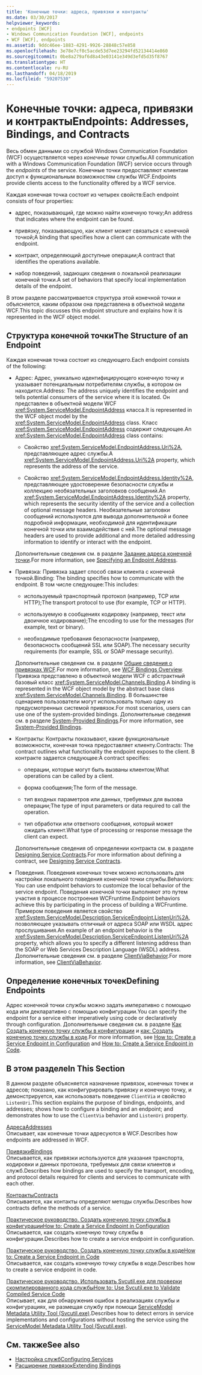 ```yaml
---
title: 'Конечные точки: адреса, привязки и контракты'
ms.date: 03/30/2017
helpviewer_keywords:
- endpoints [WCF]
- Windows Communication Foundation [WCF], endpoints
- WCF [WCF], endpoints
ms.assetid: 9ddc46ee-1883-4291-9926-28848c57e858
ms.openlocfilehash: 3e78e7cf0c5acde53d7ee23294fd52134414e860
ms.sourcegitcommit: 0be8a279af6d8a43e03141e349d3efd5d35f8767
ms.translationtype: HT
ms.contentlocale: ru-RU
ms.lasthandoff: 04/18/2019
ms.locfileid: "59207530"
---
```

# <a name="endpoints-addresses-bindings-and-contracts"></a><span data-ttu-id="f00b5-102">Конечные точки: адреса, привязки и контракты</span><span class="sxs-lookup"><span data-stu-id="f00b5-102">Endpoints: Addresses, Bindings, and Contracts</span></span>
<span data-ttu-id="f00b5-103">Весь обмен данными со службой Windows Communication Foundation (WCF) осуществляется через *конечные точки* службы.</span><span class="sxs-lookup"><span data-stu-id="f00b5-103">All communication with a Windows Communication Foundation (WCF) service occurs through the *endpoints* of the service.</span></span> <span data-ttu-id="f00b5-104">Конечные точки предоставляют клиентам доступ к функциональным возможностям службы WCF.</span><span class="sxs-lookup"><span data-stu-id="f00b5-104">Endpoints provide clients access to the functionality offered by a WCF service.</span></span>  
  
 <span data-ttu-id="f00b5-105">Каждая конечная точка состоит из четырех свойств:</span><span class="sxs-lookup"><span data-stu-id="f00b5-105">Each endpoint consists of four properties:</span></span>  
  
-   <span data-ttu-id="f00b5-106">адрес, показывающий, где можно найти конечную точку;</span><span class="sxs-lookup"><span data-stu-id="f00b5-106">An address that indicates where the endpoint can be found.</span></span>  
  
-   <span data-ttu-id="f00b5-107">привязку, показывающую, как клиент может связаться с конечной точкой;</span><span class="sxs-lookup"><span data-stu-id="f00b5-107">A binding that specifies how a client can communicate with the endpoint.</span></span>  
  
-   <span data-ttu-id="f00b5-108">контракт, определяющий доступные операции;</span><span class="sxs-lookup"><span data-stu-id="f00b5-108">A contract that identifies the operations available.</span></span>  
  
-   <span data-ttu-id="f00b5-109">набор поведений, задающих сведения о локальной реализации конечной точки.</span><span class="sxs-lookup"><span data-stu-id="f00b5-109">A set of behaviors that specify local implementation details of the endpoint.</span></span>  
  
 <span data-ttu-id="f00b5-110">В этом разделе рассматривается структура этой конечной точки и объясняется, каким образом она представлена в объектной модели WCF.</span><span class="sxs-lookup"><span data-stu-id="f00b5-110">This topic discusses this endpoint structure and explains how it is represented in the WCF object model.</span></span>  
  
## <a name="the-structure-of-an-endpoint"></a><span data-ttu-id="f00b5-111">Структура конечной точки</span><span class="sxs-lookup"><span data-stu-id="f00b5-111">The Structure of an Endpoint</span></span>  
 <span data-ttu-id="f00b5-112">Каждая конечная точка состоит из следующего.</span><span class="sxs-lookup"><span data-stu-id="f00b5-112">Each endpoint consists of the following:</span></span>  
  
-   <span data-ttu-id="f00b5-113">Адрес: Адрес, уникально идентифицирующего конечную точку и указывает потенциальным потребителям службы, в котором он находится.</span><span class="sxs-lookup"><span data-stu-id="f00b5-113">Address: The address uniquely identifies the endpoint and tells potential consumers of the service where it is located.</span></span> <span data-ttu-id="f00b5-114">Он представлен в объектной модели WCF <xref:System.ServiceModel.EndpointAddress> класса.</span><span class="sxs-lookup"><span data-stu-id="f00b5-114">It is represented in the WCF object model by the <xref:System.ServiceModel.EndpointAddress> class.</span></span> <span data-ttu-id="f00b5-115">Класс <xref:System.ServiceModel.EndpointAddress> содержит следующее.</span><span class="sxs-lookup"><span data-stu-id="f00b5-115">An <xref:System.ServiceModel.EndpointAddress> class contains:</span></span>  
  
    -   <span data-ttu-id="f00b5-116">Свойство <xref:System.ServiceModel.EndpointAddress.Uri%2A>, представляющее адрес службы.</span><span class="sxs-lookup"><span data-stu-id="f00b5-116">A <xref:System.ServiceModel.EndpointAddress.Uri%2A> property, which represents the address of the service.</span></span>  
  
    -   <span data-ttu-id="f00b5-117">Свойство <xref:System.ServiceModel.EndpointAddress.Identity%2A>, представляющее удостоверение безопасности службы и коллекцию необязательных заголовков сообщений.</span><span class="sxs-lookup"><span data-stu-id="f00b5-117">An <xref:System.ServiceModel.EndpointAddress.Identity%2A> property, which represents the security identity of the service and a collection of optional message headers.</span></span> <span data-ttu-id="f00b5-118">Необязательные заголовки сообщений используются для вывода дополнительной и более подробной информации, необходимой для идентификации конечной точки или взаимодействия с ней.</span><span class="sxs-lookup"><span data-stu-id="f00b5-118">The optional message headers are used to provide additional and more detailed addressing information to identify or interact with the endpoint.</span></span>  
  
     <span data-ttu-id="f00b5-119">Дополнительные сведения см. в разделе [Задание адреса конечной точки](../../../../docs/framework/wcf/specifying-an-endpoint-address.md).</span><span class="sxs-lookup"><span data-stu-id="f00b5-119">For more information, see [Specifying an Endpoint Address](../../../../docs/framework/wcf/specifying-an-endpoint-address.md).</span></span>  
  
-   <span data-ttu-id="f00b5-120">Привязка: Привязка задает способ связи клиента с конечной точкой.</span><span class="sxs-lookup"><span data-stu-id="f00b5-120">Binding: The binding specifies how to communicate with the endpoint.</span></span> <span data-ttu-id="f00b5-121">В том числе следующее:</span><span class="sxs-lookup"><span data-stu-id="f00b5-121">This includes:</span></span>  
  
    -   <span data-ttu-id="f00b5-122">используемый транспортный протокол (например, TCP или HTTP);</span><span class="sxs-lookup"><span data-stu-id="f00b5-122">The transport protocol to use (for example, TCP or HTTP).</span></span>  
  
    -   <span data-ttu-id="f00b5-123">используемую в сообщениях кодировку (например, текст или двоичное кодирование);</span><span class="sxs-lookup"><span data-stu-id="f00b5-123">The encoding to use for the messages (for example, text or binary).</span></span>  
  
    -   <span data-ttu-id="f00b5-124">необходимые требования безопасности (например, безопасность сообщений SSL или SOAP).</span><span class="sxs-lookup"><span data-stu-id="f00b5-124">The necessary security requirements (for example, SSL or SOAP message security).</span></span>  
  
     <span data-ttu-id="f00b5-125">Дополнительные сведения см. в разделе [Общие сведения о привязках WCF](../../../../docs/framework/wcf/bindings-overview.md).</span><span class="sxs-lookup"><span data-stu-id="f00b5-125">For more information, see [WCF Bindings Overview](../../../../docs/framework/wcf/bindings-overview.md).</span></span> <span data-ttu-id="f00b5-126">Привязка представлено в объектной модели WCF с абстрактный базовый класс <xref:System.ServiceModel.Channels.Binding>.</span><span class="sxs-lookup"><span data-stu-id="f00b5-126">A binding is represented in the WCF object model by the abstract base class <xref:System.ServiceModel.Channels.Binding>.</span></span> <span data-ttu-id="f00b5-127">В большинстве сценариев пользователи могут использовать только одну из предусмотренных системой привязок.</span><span class="sxs-lookup"><span data-stu-id="f00b5-127">For most scenarios, users can use one of the system-provided bindings.</span></span> <span data-ttu-id="f00b5-128">Дополнительные сведения см. в разделе [System-Provided Bindings](../../../../docs/framework/wcf/system-provided-bindings.md).</span><span class="sxs-lookup"><span data-stu-id="f00b5-128">For more information, see [System-Provided Bindings](../../../../docs/framework/wcf/system-provided-bindings.md).</span></span>  
  
-   <span data-ttu-id="f00b5-129">Контракты: Контракты показывают, какие функциональные возможности, конечная точка предоставляет клиенту.</span><span class="sxs-lookup"><span data-stu-id="f00b5-129">Contracts: The contract outlines what functionality the endpoint exposes to the client.</span></span> <span data-ttu-id="f00b5-130">В контракте задается следующее:</span><span class="sxs-lookup"><span data-stu-id="f00b5-130">A contract specifies:</span></span>  
  
    -   <span data-ttu-id="f00b5-131">операции, которые могут быть вызваны клиентом;</span><span class="sxs-lookup"><span data-stu-id="f00b5-131">What operations can be called by a client.</span></span>  
  
    -   <span data-ttu-id="f00b5-132">форма сообщения;</span><span class="sxs-lookup"><span data-stu-id="f00b5-132">The form of the message.</span></span>  
  
    -   <span data-ttu-id="f00b5-133">тип входных параметров или данных, требуемых для вызова операции;</span><span class="sxs-lookup"><span data-stu-id="f00b5-133">The type of input parameters or data required to call the operation.</span></span>  
  
    -   <span data-ttu-id="f00b5-134">тип обработки или ответного сообщения, который может ожидать клиент.</span><span class="sxs-lookup"><span data-stu-id="f00b5-134">What type of processing or response message the client can expect.</span></span>  
  
     <span data-ttu-id="f00b5-135">Дополнительные сведения об определении контракта см. в разделе [Designing Service Contracts](../../../../docs/framework/wcf/designing-service-contracts.md).</span><span class="sxs-lookup"><span data-stu-id="f00b5-135">For more information about defining a contract, see [Designing Service Contracts](../../../../docs/framework/wcf/designing-service-contracts.md).</span></span>  
  
-   <span data-ttu-id="f00b5-136">Поведения. Поведения конечных точек можно использовать для настройки локального поведения конечной точки службы.</span><span class="sxs-lookup"><span data-stu-id="f00b5-136">Behaviors: You can use endpoint behaviors to customize the local behavior of the service endpoint.</span></span> <span data-ttu-id="f00b5-137">Поведения конечной точки выполняют это путем участия в процессе построения WCFruntime.</span><span class="sxs-lookup"><span data-stu-id="f00b5-137">Endpoint behaviors achieve this by participating in the process of building a WCFruntime.</span></span> <span data-ttu-id="f00b5-138">Примером поведения является свойство <xref:System.ServiceModel.Description.ServiceEndpoint.ListenUri%2A>, позволяющее указывать отличный от адреса SOAP или WSDL адрес прослушивания.</span><span class="sxs-lookup"><span data-stu-id="f00b5-138">An example of an endpoint behavior is the <xref:System.ServiceModel.Description.ServiceEndpoint.ListenUri%2A> property, which allows you to specify a different listening address than the SOAP or Web Services Description Language (WSDL) address.</span></span> <span data-ttu-id="f00b5-139">Дополнительные сведения см. в разделе [ClientViaBehavior](../../../../docs/framework/wcf/diagnostics/wmi/clientviabehavior.md).</span><span class="sxs-lookup"><span data-stu-id="f00b5-139">For more information, see [ClientViaBehavior](../../../../docs/framework/wcf/diagnostics/wmi/clientviabehavior.md).</span></span>  
  
## <a name="defining-endpoints"></a><span data-ttu-id="f00b5-140">Определение конечных точек</span><span class="sxs-lookup"><span data-stu-id="f00b5-140">Defining Endpoints</span></span>  
 <span data-ttu-id="f00b5-141">Адрес конечной точки службы можно задать императивно с помощью кода или декларативно с помощью конфигурации.</span><span class="sxs-lookup"><span data-stu-id="f00b5-141">You can specify the endpoint for a service either imperatively using code or declaratively through configuration.</span></span> <span data-ttu-id="f00b5-142">Дополнительные сведения см. в разделе [Как Создать конечную точку службы в конфигурации](../../../../docs/framework/wcf/feature-details/how-to-create-a-service-endpoint-in-configuration.md) и [как: Создать конечную точку службы в коде](../../../../docs/framework/wcf/feature-details/how-to-create-a-service-endpoint-in-code.md).</span><span class="sxs-lookup"><span data-stu-id="f00b5-142">For more information, see [How to: Create a Service Endpoint in Configuration](../../../../docs/framework/wcf/feature-details/how-to-create-a-service-endpoint-in-configuration.md) and [How to: Create a Service Endpoint in Code](../../../../docs/framework/wcf/feature-details/how-to-create-a-service-endpoint-in-code.md).</span></span>  
  
## <a name="in-this-section"></a><span data-ttu-id="f00b5-143">В этом разделе</span><span class="sxs-lookup"><span data-stu-id="f00b5-143">In This Section</span></span>  
 <span data-ttu-id="f00b5-144">В данном разделе объясняется назначение привязок, конечных точек и адресов; показано, как конфигурировать привязку и конечную точку, и демонстрируется, как использовать поведение `ClientVia` и свойство `ListenUri`.</span><span class="sxs-lookup"><span data-stu-id="f00b5-144">This section explains the purpose of bindings, endpoints, and addresses; shows how to configure a binding and an endpoint; and demonstrates how to use the `ClientVia` behavior and `ListenUri` property.</span></span>  
  
 [<span data-ttu-id="f00b5-145">Адреса</span><span class="sxs-lookup"><span data-stu-id="f00b5-145">Addresses</span></span>](../../../../docs/framework/wcf/feature-details/endpoint-addresses.md)  
 <span data-ttu-id="f00b5-146">Описывает, как конечные точки адресуются в WCF.</span><span class="sxs-lookup"><span data-stu-id="f00b5-146">Describes how endpoints are addressed in WCF.</span></span>  
  
 [<span data-ttu-id="f00b5-147">Привязки</span><span class="sxs-lookup"><span data-stu-id="f00b5-147">Bindings</span></span>](../../../../docs/framework/wcf/feature-details/bindings.md)  
 <span data-ttu-id="f00b5-148">Описывается, как привязки используются для указания транспорта, кодировки и данных протокола, требуемых для связи клиентов и служб.</span><span class="sxs-lookup"><span data-stu-id="f00b5-148">Describes how bindings are used to specify the transport, encoding, and protocol details required for clients and services to communicate with each other.</span></span>  
  
 [<span data-ttu-id="f00b5-149">Контракты</span><span class="sxs-lookup"><span data-stu-id="f00b5-149">Contracts</span></span>](../../../../docs/framework/wcf/feature-details/contracts.md)  
 <span data-ttu-id="f00b5-150">Описывается, как контакты определяют методы службы.</span><span class="sxs-lookup"><span data-stu-id="f00b5-150">Describes how contracts define the methods of a service.</span></span>  
  
 [<span data-ttu-id="f00b5-151">Практическое руководство. Создать конечную точку службы в конфигурации</span><span class="sxs-lookup"><span data-stu-id="f00b5-151">How to: Create a Service Endpoint in Configuration</span></span>](../../../../docs/framework/wcf/feature-details/how-to-create-a-service-endpoint-in-configuration.md)  
 <span data-ttu-id="f00b5-152">Описывается, как создать конечную точку службы в конфигурации.</span><span class="sxs-lookup"><span data-stu-id="f00b5-152">Describes how to create a service endpoint in configuration.</span></span>  
  
 [<span data-ttu-id="f00b5-153">Практическое руководство. Создать конечную точку службы в коде</span><span class="sxs-lookup"><span data-stu-id="f00b5-153">How to: Create a Service Endpoint in Code</span></span>](../../../../docs/framework/wcf/feature-details/how-to-create-a-service-endpoint-in-code.md)  
 <span data-ttu-id="f00b5-154">Описывается, как создать конечную точку службы в коде.</span><span class="sxs-lookup"><span data-stu-id="f00b5-154">Describes how to create a service endpoint in code.</span></span>  
  
 [<span data-ttu-id="f00b5-155">Практическое руководство. Использовать Svcutil.exe для проверки скомпилированного кода службы</span><span class="sxs-lookup"><span data-stu-id="f00b5-155">How to: Use Svcutil.exe to Validate Compiled Service Code</span></span>](../../../../docs/framework/wcf/feature-details/how-to-use-svcutil-exe-to-validate-compiled-service-code.md)  
 <span data-ttu-id="f00b5-156">Описывает, как для обнаружения ошибок в реализациях службы и конфигурациях, не размещая службу при помощи [ServiceModel Metadata Utility Tool (Svcutil.exe)](../../../../docs/framework/wcf/servicemodel-metadata-utility-tool-svcutil-exe.md).</span><span class="sxs-lookup"><span data-stu-id="f00b5-156">Describes how to detect errors in service implementations and configurations without hosting the service using the [ServiceModel Metadata Utility Tool (Svcutil.exe)](../../../../docs/framework/wcf/servicemodel-metadata-utility-tool-svcutil-exe.md).</span></span>  
  
## <a name="see-also"></a><span data-ttu-id="f00b5-157">См. также</span><span class="sxs-lookup"><span data-stu-id="f00b5-157">See also</span></span>

- [<span data-ttu-id="f00b5-158">Настройка служб</span><span class="sxs-lookup"><span data-stu-id="f00b5-158">Configuring Services</span></span>](../../../../docs/framework/wcf/configuring-services.md)
- [<span data-ttu-id="f00b5-159">Расширение привязок</span><span class="sxs-lookup"><span data-stu-id="f00b5-159">Extending Bindings</span></span>](../../../../docs/framework/wcf/extending/extending-bindings.md)
